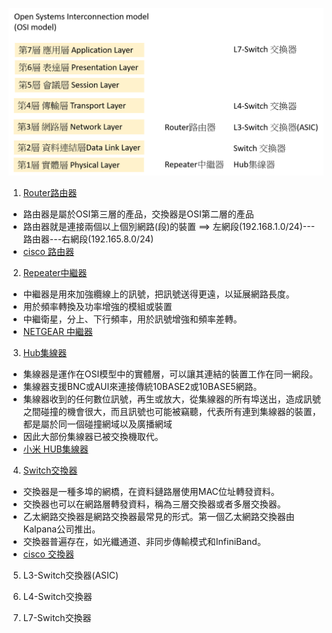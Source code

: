 ![http](網路設備.png)








1. [Router路由器](https://zh.wikipedia.org/wiki/%E8%B7%AF%E7%94%B1%E5%99%A8)

- 路由器是屬於OSI第三層的產品，交換器是OSI第二層的產品
- 路由器就是連接兩個以上個別網路(段)的裝置 ==> 左網段(192.168.1.0/24)---路由器---右網段(192.165.8.0/24)
- [cisco 路由器](https://www.cisco.com/c/en/us/products/routers/900-series-integrated-services-routers-isr/index.html)

2. [Repeater中繼器](https://zh.wikipedia.org/wiki/%E4%B8%AD%E7%BB%A7%E5%99%A8)

- 中繼器是用來加強纜線上的訊號，把訊號送得更遠，以延展網路長度。
- 用於頻率轉換及功率增強的模組或裝置
- 中繼衛星，分上、下行頻率，用於訊號增強和頻率差轉。
- [NETGEAR 中繼器](https://www.netgear.com/home/wifi/mesh/rbs50y/)

3. [Hub集線器](https://zh.wikipedia.org/wiki/%E9%9B%86%E7%B7%9A%E5%99%A8)

- 集線器是運作在OSI模型中的實體層，可以讓其連結的裝置工作在同一網段。
- 集線器支援BNC或AUI來連接傳統10BASE2或10BASE5網路。
- 集線器收到的任何數位訊號，再生或放大，從集線器的所有埠送出，造成訊號之間碰撞的機會很大，而且訊號也可能被竊聽，代表所有連到集線器的裝置，都是屬於同一個碰撞網域以及廣播網域
- 因此大部份集線器已被交換機取代。
- [小米 HUB集線器](https://buy.mi.com/tw/item/3194800031)

4. [Switch交換器](https://zh.wikipedia.org/wiki/%E7%B6%B2%E8%B7%AF%E4%BA%A4%E6%8F%9B%E5%99%A8)

- 交換器是一種多埠的網橋，在資料鏈路層使用MAC位址轉發資料。
- 交換器也可以在網路層轉發資料，稱為三層交換器或者多層交換器。
- 乙太網路交換器是網路交換器最常見的形式。第一個乙太網路交換器由Kalpana公司推出。
- 交換器普遍存在，如光纖通道、非同步傳輸模式和InfiniBand。
- [cisco 交換器](https://www.cisco.com/c/en/us/products/switches/catalyst-micro-switches/index.html)
5. L3-Switch交換器(ASIC)

6. L4-Switch交換器

7. L7-Switch交換器

